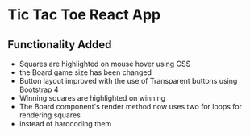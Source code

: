 # Tic Tac Toe React App

## Functionality Added
* Squares are highlighted on mouse hover using CSS
* the Board game size has been changed
* Button layout improved with the use of Transparent buttons using Bootstrap 4
* Winning squares are highlighted on winning
* The Board component's render method now uses two for loops for rendering squares
* instead of hardcoding them
